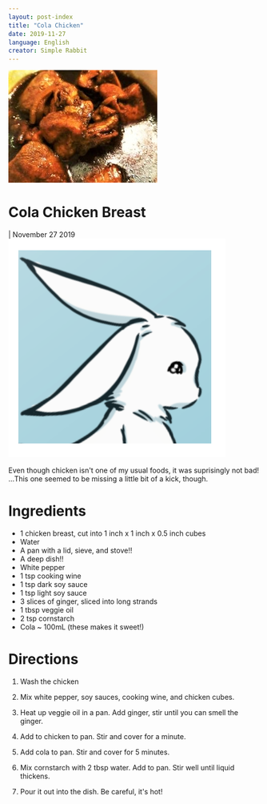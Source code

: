 ```yaml
---
layout: post-index
title: "Cola Chicken"
date: 2019-11-27
language: English
creator: Simple Rabbit
---
```


<link rel="stylesheet" type="text/css" media="all" href="post-index.css" />

<div class ="postBanner">
  <img src="/../../../images/posts/chicken_1.jpg">
  <div class ="postTitle">
     <h1>Cola Chicken Breast</h1>
     <h0> | November 27 2019</h0>
  </div>
</div>
               
<div class="rabbitComment">
  <img src="/../../../images/posts/simple_rabbit_right_profile.png" alt="Simple Rabbit">
  <p>Even though chicken isn't one of my usual foods, it was suprisingly not bad! ...This one seemed to be missing a little bit of a kick, though.</p>
</div>

# Ingredients
* 1 chicken breast, cut into 1 inch x 1 inch x 0.5 inch cubes
* Water
* A pan with a lid, sieve, and stove!!
* A deep dish!!
* White pepper
* 1 tsp cooking wine
* 1 tsp dark soy sauce
* 1 tsp light soy sauce
* 3 slices of ginger, sliced into long strands
* 1 tbsp veggie oil
* 2 tsp cornstarch
* Cola ~ 100mL (these makes it sweet!)

# Directions
1. Wash the chicken

2. Mix white pepper, soy sauces, cooking wine, and chicken cubes. 

3. Heat up veggie oil in a pan. Add ginger, stir until you can smell the ginger. 

4. Add to chicken to pan. Stir and cover for a minute. 

5. Add cola to pan. Stir and cover for 5 minutes.

6. Mix cornstarch with 2 tbsp water. Add to pan. Stir well until liquid thickens. 

7. Pour it out into the dish. Be careful, it's hot!
